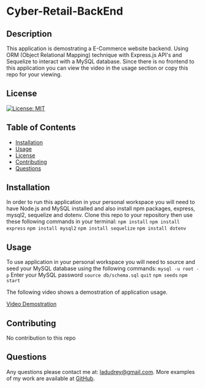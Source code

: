 # Cyber-Retail-BackEnd

  ## Description

  This application is demostrating a E-Commerce website backend. Using ORM (Object Relational Mapping) technique with Express.js API's and Sequelize to interact with a MySQL database. Since there is no frontend to this application you can view the video in the usage section or copy this repo for your viewing.


  ## License
  
  [![License: MIT](https://img.shields.io/badge/License-MIT-blue.svg)](https://opensource.org/licenses/MIT)
  
  ## Table of Contents
  
  - [Installation](#installation)
  - [Usage](#usage)
  - [License](#license)
  - [Contributing](#contributing)
  - [Questions](#questions)
  
  ## Installation
  
  In order to run this application in your personal workspace you will need to have Node.js and MySQL installed and also install npm packages, express, mysql2, sequelize and dotenv.
  Clone this repo to your repository then use these following commands in your terminal:
  `npm install`
  `npm install express`
  `npm install mysql2`
  `npm install sequelize`
  `npm install dotenv`
  
  ## Usage
  
  To use application in your personal workspace you will need to source and seed your MySQL database using the following commands:
  `mysql -u root -p`
  Enter your MySQL password
  `source db/schema.sql`
  `quit`
  `npm seeds`
  `npm start`

  The following video shows a demostration of application usage.

  [Video Demostration](https://drive.google.com/file/d/14KwJAUs7YBvvlwFnCdBvnoTPccamlSLo/view)
  
  ## Contributing
  
  No contribution to this repo
   
  ## Questions
  
  Any questions please contact me at: ladudrey@gmail.com. 
  More examples of my work are available at [GitHub](https://github.com/LDudrey).